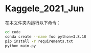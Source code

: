 # Kaggele_2021_Jun

在本文件夹内运行以下命令：

```bash
cd code
conda create --name foo python=3.8.10
pip install -r requirements.txt
python main.py
```

